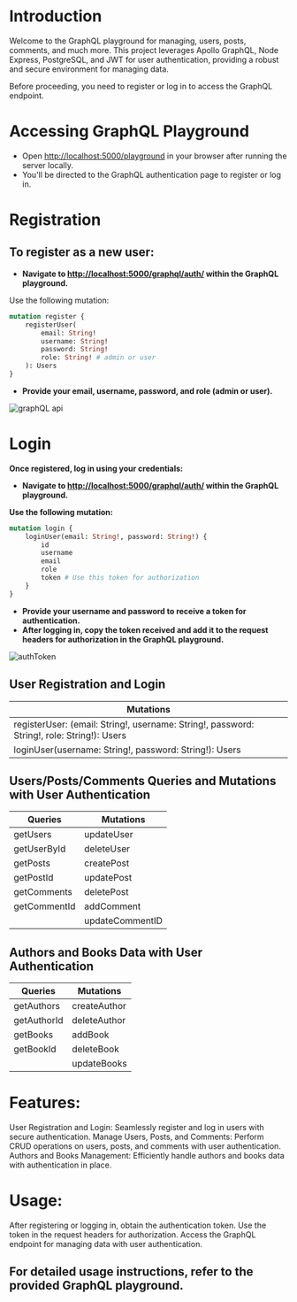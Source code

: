 
# **Introduction**

Welcome to the GraphQL playground for managing, users, posts, comments, and much more. This project leverages Apollo GraphQL, Node Express, PostgreSQL, and JWT for user authentication, providing a robust and secure environment for managing data.

Before proceeding, you need to register or log in to access the GraphQL endpoint.

# **Accessing GraphQL Playground**

- Open [http://localhost:5000/playground](http://localhost:5000/playground) in your browser after running the server locally.
- You'll be directed to the GraphQL authentication page to register or log in.

# **Registration**

## To register as a new user:

- **Navigate to [http://localhost:5000/graphql/auth/](http://localhost:5000/graphql/auth/) within the GraphQL playground.**

Use the following mutation:

```graphql
mutation register {
    registerUser(
        email: String!
        username: String!
        password: String!
        role: String! # admin or user
    ): Users
}
```
- **Provide your email, username, password, and role (admin or user).**

![graphQL api](https://github.com/r1g023/nodeExpress-graphQL/assets/57161327/a773394b-b949-4a76-bb4b-7ce69c8cdc06)


# **Login**

**Once registered, log in using your credentials:**

- **Navigate to [http://localhost:5000/graphql/auth/](http://localhost:5000/graphql/auth/) within the GraphQL playground.**

__Use the following mutation:__

```graphql
mutation login {
    loginUser(email: String!, password: String!) {
        id
        username
        email
        role
        token # Use this token for authorization
    }
}
```

- **Provide your username and password to receive a token for authentication.**
- **After logging in, copy the token received and add it to the request headers for authorization in the GraphQL playground.**

![authToken](https://github.com/r1g023/nodeExpress-graphQL/assets/57161327/01b83a5d-3ab3-4fac-9139-eb4e9069ea3e)

## User Registration and Login

| Mutations |
|-----------|
| registerUser: (email: String!, username: String!, password: String!, role: String!): Users |
| loginUser(username: String!, password: String!): Users |

## Users/Posts/Comments Queries and Mutations with User Authentication

| Queries      | Mutations          |
|--------------|--------------------|
| getUsers     | updateUser         |
| getUserById  | deleteUser         |
| getPosts     | createPost         |
| getPostId    | updatePost         |
| getComments  | deletePost         |
| getCommentId | addComment         |
|              | updateCommentID    |

## Authors and Books Data with User Authentication

| Queries     | Mutations                                 |
|-------------|-------------------------------------------|
| getAuthors  | createAuthor                              |
| getAuthorId | deleteAuthor                              |
| getBooks    | addBook                                   |
| getBookId   | deleteBook                                |
|             | updateBooks                               |


# Features:
User Registration and Login: Seamlessly register and log in users with secure authentication.
Manage Users, Posts, and Comments: Perform CRUD operations on users, posts, and comments with user authentication.
Authors and Books Management: Efficiently handle authors and books data with authentication in place.

# Usage:
After registering or logging in, obtain the authentication token.
Use the token in the request headers for authorization.
Access the GraphQL endpoint for managing data with user authentication.

## For detailed usage instructions, refer to the provided GraphQL playground.
